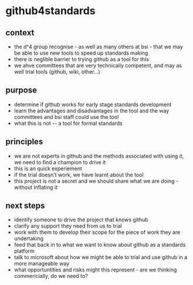 # github4standards
## context
- the d^4 group recognise - as well as many others at bsi - that we may be able to use new tools to speed up standards making
- there is neglible barrier to trying github as a tool for this
- we ahve committees that are very technically competent, and may as well trial tools (github, wiki, other...)

## purpose
- determine if github works for early stage standards development
- learn the advantages and disadvantages in the tool and the way committees and bsi staff could use the tool
- what this is not
-- a tool for formal standards

## principles
- we are not experts in github and the methods associated with using it, we need to find a champion to drive it
- this is an quick experiement
- if the trial doesn't work, we have learnt about the tool
- this project is not a secret and we should share what we are doing - without inflating it

## next steps
- identify someone to drive the project that knows github
- clarify any support they need from us to trial
- work with them to develop their scope for the piece of work they are undertaking
- feed that back in to what we want to know about github as a standards platform
- talk to microsoft about how we might be able to trial and use github in a more manageable way
- what opportuntities and risks might this represent - are we thinking commericially, do we need to?
